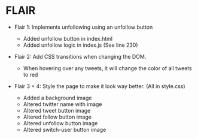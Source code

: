 # FLAIR

- Flair 1: Implements unfollowing using an unfollow button
	- Added unfollow button in index.html
	- Added unfollow logic in index.js (See line 230)

- Flair 2: Add CSS transitions when changing the DOM.
	- When hovering over any tweets, it will change the color of all tweets to red

- Flair 3 + 4: Style the page to make it look way better. (All in style.css)
 	- Added a background image
 	- Altered twitter name with image
 	- Altered tweet button image
  	- Altered follow button image
  	- Altered unfollow button image
  	- Altered switch-user button image